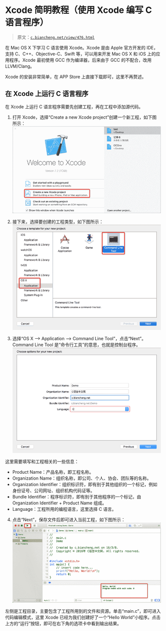 # Xcode 简明教程（使用 Xcode 编写 C 语言程序）

> 原文：[`c.biancheng.net/view/476.html`](http://c.biancheng.net/view/476.html)

在 Mac OS X 下学习 C 语言使用 Xcode。Xcode 是由 Apple 官方开发的 IDE，支持 C、C++、Objective-C、Swift 等，可以用来开发 Mac OS X 和 iOS 上的应用程序。Xcode 最初使用 GCC 作为编译器，后来由于 GCC 的不配合，改用 LLVM/Clang。

Xcode 的安装非常简单，在 APP Store 上直接下载即可，这里不再赘述。

## 在 Xcode 上运行 C 语言程序

在 Xcode 上运行 C 语言程序需要先创建工程，再在工程中添加源代码。

1) 打开 Xcode，选择“Create a new Xcode project”创建一个新工程，如下图所示：
![](img/13377d51d1049e413702226ec9f76723.png)

2) 接下来，选择要创建的工程类型，如下图所示：
![](img/c59bf368a7c5c40c345341e5f6049de2.png)

3) 选择“OS X --> Application --> Command Line Tool”，点击“Next”。Command Line Tool 是“命令行工具”的意思，也就是控制台程序。
![](img/a403e1b1d7a99f0a07876d3490fea311.png)

这里需要填写和工程相关的一些信息：

*   Product Name：产品名称，即工程名称。
*   Organization Name：组织名称，即公司、个人、协会、团队等的名称。
*   Organization Identifier：组织标识符，即有别于其他组织的一个标记，例如身份证号、公司网址、组织机构代码证等。
*   Bundle Identifier：程序标识符，即有别于其他程序的一个标记，由 Organization Identifier + Product Name 组成。
*   Language：工程所用的编程语言，这里选择 C 语言。

4) 点击“Next”，保存文件后即可进入当前工程，如下图所示：
![](img/d53c639dc5abd85bae9155b9ed028bf0.png)

左侧是工程目录，主要包含了工程所用到的文件和资源。单击“main.c”，即可进入代码编辑模式，这里 Xcode 已经为我们创建好了一个“Hello World”小程序。点击上方的“运行”按钮，即可在右下角的选项卡中看到输出结果。